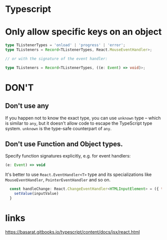 # Typescript

# Only allow specific keys on an object

``` typescript
type TListenerTypes = 'onload' | 'progress' | 'error';
type TListeners = Record<TListenerTypes, React.MouseEventHandler>;

// or with the signature of the event handler:

type TListeners = Record<TListenerTypes, ((e: Event) => void)>;
```

# DON'T
## Don't use any
If you happen not to know the exact type, you can use `unknown` type – which is similar to `any`, but it doesn't allow code to escape the TypeScript type system.
`unknown` is the type-safe counterpart of `any`.

## Don't use Function and Object types.
Specify function signatures explicitly, e.g. for event handlers:
``` typescript
(e: Event) => void
```

It's better to use `React.EventHandler<T>` type and its specializations like `MouseEventHandler`, `PointerEventHandler` and so on.
```javascript
  const handleChange: React.ChangeEventHandler<HTMLInputElement> = ({ target: { value: inputValue } }) => {
    setValue(inputValue)
  }
```
# links
https://basarat.gitbooks.io/typescript/content/docs/jsx/react.html
